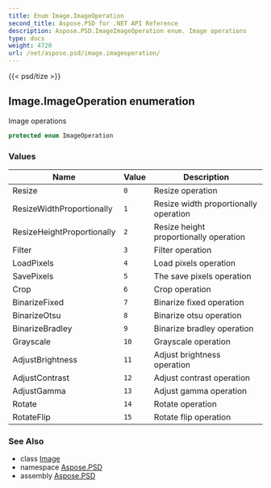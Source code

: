 ```yaml
---
title: Enum Image.ImageOperation
second_title: Aspose.PSD for .NET API Reference
description: Aspose.PSD.ImageImageOperation enum. Image operations
type: docs
weight: 4720
url: /net/aspose.psd/image.imageoperation/
---
```

{{< psd/tize >}}
## Image.ImageOperation enumeration

Image operations

```csharp
protected enum ImageOperation
```

### Values

| Name | Value | Description |
| --- | --- | --- |
| Resize | `0` | Resize operation |
| ResizeWidthProportionally | `1` | Resize width proportionally operation |
| ResizeHeightProportionally | `2` | Resize height proportionally operation |
| Filter | `3` | Filter operation |
| LoadPixels | `4` | Load pixels operation |
| SavePixels | `5` | The save pixels operation |
| Crop | `6` | Crop operation |
| BinarizeFixed | `7` | Binarize fixed operation |
| BinarizeOtsu | `8` | Binarize otsu operation |
| BinarizeBradley | `9` | Binarize bradley operation |
| Grayscale | `10` | Grayscale operation |
| AdjustBrightness | `11` | Adjust brightness operation |
| AdjustContrast | `12` | Adjust contrast operation |
| AdjustGamma | `13` | Adjust gamma operation |
| Rotate | `14` | Rotate operation |
| RotateFlip | `15` | Rotate flip operation |

### See Also

* class [Image](../image/)
* namespace [Aspose.PSD](../../aspose.psd/)
* assembly [Aspose.PSD](../../)


